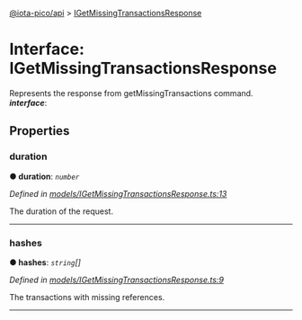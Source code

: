[@iota-pico/api](../README.md) > [IGetMissingTransactionsResponse](../interfaces/igetmissingtransactionsresponse.md)



# Interface: IGetMissingTransactionsResponse


Represents the response from getMissingTransactions command.
*__interface__*: 



## Properties
<a id="duration"></a>

###  duration

**●  duration**:  *`number`* 

*Defined in [models/IGetMissingTransactionsResponse.ts:13](https://github.com/iotaeco/iota-pico-api/blob/7e47175/src/models/IGetMissingTransactionsResponse.ts#L13)*



The duration of the request.




___

<a id="hashes"></a>

###  hashes

**●  hashes**:  *`string`[]* 

*Defined in [models/IGetMissingTransactionsResponse.ts:9](https://github.com/iotaeco/iota-pico-api/blob/7e47175/src/models/IGetMissingTransactionsResponse.ts#L9)*



The transactions with missing references.




___


